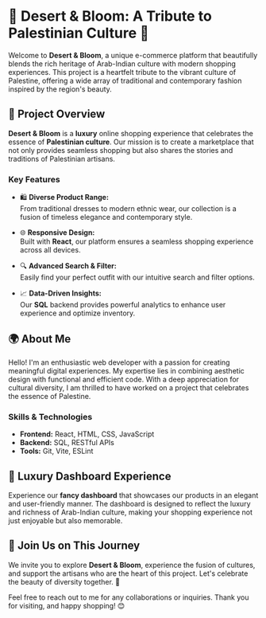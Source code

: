
# 🌟 **Desert & Bloom: A Tribute to Palestinian Culture** 🌵

Welcome to **Desert & Bloom**, a unique e-commerce platform that beautifully blends the rich heritage of Arab-Indian culture with modern shopping experiences. This project is a heartfelt tribute to the vibrant culture of Palestine, offering a wide array of traditional and contemporary fashion inspired by the region's beauty.

## 🎨 **Project Overview**

**Desert & Bloom** is a **luxury** online shopping experience that celebrates the essence of **Palestinian culture**. Our mission is to create a marketplace that not only provides seamless shopping but also shares the stories and traditions of Palestinian artisans.

### **Key Features**

- 🛍️ **Diverse Product Range:**  
  From traditional dresses to modern ethnic wear, our collection is a fusion of timeless elegance and contemporary style.

- 🌐 **Responsive Design:**  
  Built with **React**, our platform ensures a seamless shopping experience across all devices.

- 🔍 **Advanced Search & Filter:**  
  Easily find your perfect outfit with our intuitive search and filter options.

- 📈 **Data-Driven Insights:**  
  Our **SQL** backend provides powerful analytics to enhance user experience and optimize inventory.

## 🌍 **About Me**

Hello! I'm an enthusiastic web developer with a passion for creating meaningful digital experiences. My expertise lies in combining aesthetic design with functional and efficient code. With a deep appreciation for cultural diversity, I am thrilled to have worked on a project that celebrates the essence of Palestine.

### **Skills & Technologies**

- **Frontend:** React, HTML, CSS, JavaScript  
- **Backend:** SQL, RESTful APIs  
- **Tools:** Git, Vite, ESLint  

## 💎 **Luxury Dashboard Experience**

Experience our **fancy dashboard** that showcases our products in an elegant and user-friendly manner. The dashboard is designed to reflect the luxury and richness of Arab-Indian culture, making your shopping experience not just enjoyable but also memorable.

## 🤝 **Join Us on This Journey**

We invite you to explore **Desert & Bloom**, experience the fusion of cultures, and support the artisans who are the heart of this project. Let's celebrate the beauty of diversity together. 🌸

Feel free to reach out to me for any collaborations or inquiries. Thank you for visiting, and happy shopping! 😊
